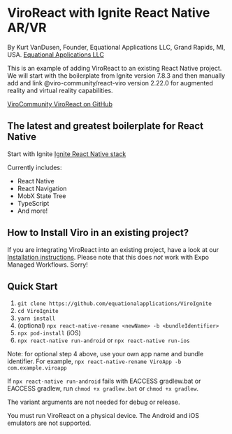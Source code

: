 # ViroReact with Ignite React Native AR/VR

By Kurt VanDusen, Founder, Equational Applications LLC, Grand Rapids, MI, USA.
[Equational Applications LLC](https://www.equationalapplications.com/)

This is an example of adding ViroReact to an existing React Native project. We will start with the boilerplate from Ignite version 7.8.3 and then manually add and link @viro-community/react-viro version 2.22.0 for augmented reality and virtual reality capabilities.

[ViroCommunity ViroReact on GitHub](https://github.com/ViroCommunity/viro)

## The latest and greatest boilerplate for React Native

Start with Ignite [Ignite React Native stack](https://github.com/infinitered/ignite)

Currently includes:

- React Native
- React Navigation
- MobX State Tree
- TypeScript
- And more!

## How to Install Viro in an existing project?

If you are integrating ViroReact into an existing project, have a look at our [Installation instructions](https://github.com/ViroCommunity/viro/blob/main/readmes/INSTALL.md). Please note that this does _not_ work with Expo Managed Workflows. Sorry!

## Quick Start

1. `git clone https://github.com/equationalapplications/ViroIgnite`
2. `cd ViroIgnite`
3. `yarn install`
4. (optional) `npx react-native-rename <newName> -b <bundleIdentifier>`
5. `npx pod-install` (iOS)
6. `npx react-native run-android` or `npx react-native run-ios`

Note: for optional step 4 above, use your own app name and bundle identifier. For example, `npx react-native-rename ViroApp -b com.example.viroapp`

If `npx react-native run-android` fails with EACCESS gradlew.bat or EACCESS gradlew, run `chmod +x gradlew.bat` or `chmod +x gradlew`.

The variant arguments are not needed for debug or release.

You must run ViroReact on a physical device. The Android and iOS emulators are not supported.